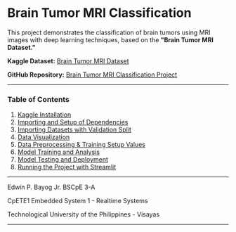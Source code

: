 # Brain Tumor MRI Classification

This project demonstrates the classification of brain tumors using MRI images with deep learning techniques, based on the **"Brain Tumor MRI Dataset."**

**Kaggle Dataset:** [Brain Tumor MRI Dataset](https://www.kaggle.com/datasets/masoudnickparvar/brain-tumor-mri-dataset)

**GitHub Repository:** [Brain Tumor MRI Classification Project](https://github.com/naaivvv/brain-tumor-mri-classification.git)

---

### Table of Contents
1.  [Kaggle Installation](#1-kaggle-installation)
2.  [Importing and Setup of Dependencies](#2-importing-and-setup-of-dependencies)
3.  [Importing Datasets with Validation Split](#3-importing-datasets-with-validation-split)
4.  [Data Visualization](#4-data-visualization)
5.  [Data Preprocessing & Training Setup Values](#5-data-preprocessing--training-setup-values)
6.  [Model Training and Analysis](#6-model-training-and-analysis)
7.  [Model Testing and Deployment](#7-model-testing-and-deployment)
8.  [Running the Project with Streamlit](#8-running-the-project-with-streamlit)

---

Edwin P. Bayog Jr. BSCpE 3-A

CpETE1 Embedded System 1 - Realtime Systems

Technological University of the Philippines - Visayas

---
